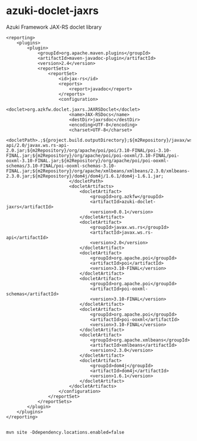 azuki-doclet-jaxrs
=============

Azuki Framework JAX-RS doclet library



	<reporting>
		<plugins>
			<plugin>
				<groupId>org.apache.maven.plugins</groupId>
				<artifactId>maven-javadoc-plugin</artifactId>
				<version>2.4</version>
				<reportSets>
					<reportSet>
						<id>jax-rs</id>
						<reports>
							<report>javadoc</report>
						</reports>
						<configuration>
							<doclet>org.azkfw.doclet.jaxrs.JAXRSDoclet</doclet>
							<name>JAX-RSDocs</name>
							<destDir>jaxrsdoc</destDir>
							<encoding>UTF-8</encoding>
							<charset>UTF-8</charset>
							<docletPath>.;${project.build.outputDirectory};${m2Repository}/javax/ws/rs/javax.ws.rs-api/2.0/javax.ws.rs-api-2.0.jar;${m2Repository}/org/apache/poi/poi/3.10-FINAL/poi-3.10-FINAL.jar;${m2Repository}/org/apache/poi/poi-ooxml/3.10-FINAL/poi-ooxml-3.10-FINAL.jar;${m2Repository}/org/apache/poi/poi-ooxml-schemas/3.10-FINAL/poi-ooxml-schemas-3.10-FINAL.jar;${m2Repository}/org/apache/xmlbeans/xmlbeans/2.3.0/xmlbeans-2.3.0.jar;${m2Repository}/dom4j/dom4j/1.6.1/dom4j-1.6.1.jar;
							</docletPath>
							<docletArtifacts>
								<docletArtifact>
									<groupId>org.azkfw</groupId>
									<artifactId>azuki-doclet-jaxrs</artifactId>
									<version>0.0.1</version>
								</docletArtifact>
								<docletArtifact>
									<groupId>javax.ws.rs</groupId>
									<artifactId>javax.ws.rs-api</artifactId>
									<version>2.0</version>
								</docletArtifact>
								<docletArtifact>
									<groupId>org.apache.poi</groupId>
									<artifactId>poi</artifactId>
									<version>3.10-FINAL</version>
								</docletArtifact>
								<docletArtifact>
									<groupId>org.apache.poi</groupId>
									<artifactId>poi-ooxml-schemas</artifactId>
									<version>3.10-FINAL</version>
								</docletArtifact>
								<docletArtifact>
									<groupId>org.apache.poi</groupId>
									<artifactId>poi-ooxml</artifactId>
									<version>3.10-FINAL</version>
								</docletArtifact>
								<docletArtifact>
									<groupId>org.apache.xmlbeans</groupId>
									<artifactId>xmlbeans</artifactId>
									<version>2.3.0</version>
								</docletArtifact>
								<docletArtifact>
									<groupId>dom4j</groupId>
									<artifactId>dom4j</artifactId>
									<version>1.6.1</version>
								</docletArtifact>
							</docletArtifacts>
						</configuration>
					</reportSet>
				</reportSets>
			</plugin>
		</plugins>
	</reporting>


    mvn site -Ddependency.locations.enabled=false

